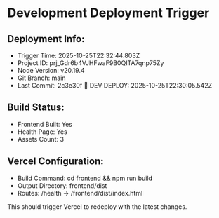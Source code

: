 # Development Deployment Trigger

## Deployment Info:
- Trigger Time: 2025-10-25T22:32:44.803Z
- Project ID: prj_Gdr6b4VJHFwaF9B0QITA7qnp75Zy
- Node Version: v20.19.4
- Git Branch: main
- Last Commit: 2c3e30f 🚀 DEV DEPLOY: 2025-10-25T22:30:05.542Z

## Build Status:
- Frontend Built: Yes
- Health Page: Yes
- Assets Count: 3

## Vercel Configuration:
- Build Command: cd frontend && npm run build
- Output Directory: frontend/dist
- Routes: /health -> /frontend/dist/index.html

This should trigger Vercel to redeploy with the latest changes.
